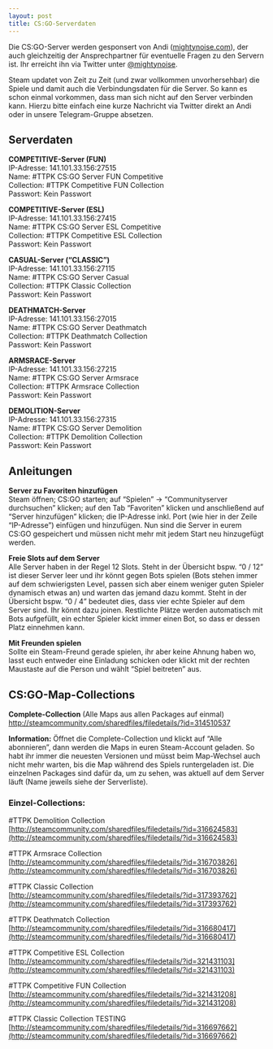 ```yaml
---
layout: post
title: CS:GO-Serverdaten
---
```


Die CS:GO-Server werden gesponsert von Andi ([mightynoise.com](http://www.mightynoise.com)), der auch gleichzeitig der Ansprechpartner für eventuelle Fragen zu den Servern ist. Ihr erreicht ihn via Twitter unter [@mightynoise](https://twitter.com/mightynoise).

Steam updatet von Zeit zu Zeit (und zwar vollkommen unvorhersehbar) die Spiele und damit auch die Verbindungsdaten für die Server. So kann es schon einmal vorkommen, dass man sich nicht auf den Server verbinden kann. Hierzu bitte einfach eine kurze Nachricht via Twitter direkt an Andi oder in unsere Telegram-Gruppe absetzen.

## Serverdaten

**COMPETITIVE-Server (FUN)**  
IP-Adresse: 141.101.33.156:27515  
Name: #TTPK CS:GO Server FUN Competitive  
Collection: #TTPK Competitive FUN Collection  
Passwort: Kein Passwort  

**COMPETITIVE-Server (ESL)**  
IP-Adresse: 141.101.33.156:27415  
Name: #TTPK CS:GO Server ESL Competitive  
Collection: #TTPK Competitive ESL Collection  
Passwort: Kein Passwort  

**CASUAL-Server (“CLASSIC”)**  
IP-Adresse: 141.101.33.156:27115  
Name: #TTPK CS:GO Server Casual  
Collection: #TTPK Classic Collection  
Passwort: Kein Passwort  

**DEATHMATCH-Server**  
IP-Adresse: 141.101.33.156:27015  
Name: #TTPK CS:GO Server Deathmatch  
Collection: #TTPK Deathmatch Collection  
Passwort: Kein Passwort  

**ARMSRACE-Server**  
IP-Adresse: 141.101.33.156:27215  
Name: #TTPK CS:GO Server Armsrace  
Collection: #TTPK Armsrace Collection  
Passwort: Kein Passwort  

**DEMOLITION-Server**  
IP-Adresse: 141.101.33.156:27315  
Name: #TTPK CS:GO Server Demolition  
Collection: #TTPK Demolition Collection  
Passwort: Kein Passwort  

## Anleitungen

**Server zu Favoriten hinzufügen**  
Steam öffnen; CS:GO starten; auf “Spielen” → “Communityserver durchsuchen” klicken; auf den Tab “Favoriten” klicken und anschließend auf “Server hinzufügen” klicken; die IP-Adresse inkl. Port (wie hier in der Zeile “IP-Adresse”) einfügen und hinzufügen. Nun sind die Server in eurem CS:GO gespeichert und müssen nicht mehr mit jedem Start neu hinzugefügt werden.

**Freie Slots auf dem Server**  
Alle Server haben in der Regel 12 Slots. Steht in der Übersicht bspw. “0 / 12” ist dieser Server leer und ihr könnt gegen Bots spielen (Bots stehen immer auf dem schwierigsten Level, passen sich aber einem weniger guten Spieler dynamisch etwas an) und warten das jemand dazu kommt. Steht in der Übersicht bspw. “0 / 4” bedeutet dies, dass vier echte Spieler auf dem Server sind. Ihr könnt dazu joinen. Restlichte Plätze werden automatisch mit Bots aufgefüllt, ein echter Spieler kickt immer einen Bot, so dass er dessen Platz einnehmen kann.

**Mit Freunden spielen**  
Sollte ein Steam-Freund gerade spielen, ihr aber keine Ahnung haben wo, lasst euch entweder eine Einladung schicken oder klickt mit der rechten Maustaste auf die Person und wählt “Spiel beitreten” aus.

## CS:GO-Map-Collections

**Complete-Collection** (Alle Maps aus allen Packages auf einmal)  
http://steamcommunity.com/sharedfiles/filedetails/?id=314510537  

**Information:** Öffnet die Complete-Collection und klickt auf “Alle abonnieren”, dann werden die Maps in euren Steam-Account geladen. So habt ihr immer die neuesten Versionen und müsst beim Map-Wechsel auch nicht mehr warten, bis die Map während des Spiels runtergeladen ist. Die einzelnen Packages sind dafür da, um zu sehen, was aktuell auf dem Server läuft (Name jeweils siehe der Serverliste).

### Einzel-Collections:

#TTPK Demolition Collection  
[http://steamcommunity.com/sharedfiles/filedetails/?id=316624583](http://steamcommunity.com/sharedfiles/filedetails/?id=316624583)  

#TTPK Armsrace Collection  
[http://steamcommunity.com/sharedfiles/filedetails/?id=316703826](http://steamcommunity.com/sharedfiles/filedetails/?id=316703826)  

#TTPK Classic Collection  
[http://steamcommunity.com/sharedfiles/filedetails/?id=317393762](http://steamcommunity.com/sharedfiles/filedetails/?id=317393762)  

#TTPK Deathmatch Collection  
[http://steamcommunity.com/sharedfiles/filedetails/?id=316680417](http://steamcommunity.com/sharedfiles/filedetails/?id=316680417)  

#TTPK Competitive ESL Collection  
[http://steamcommunity.com/sharedfiles/filedetails/?id=321431103](http://steamcommunity.com/sharedfiles/filedetails/?id=321431103)  

#TTPK Competitive FUN Collection  
[http://steamcommunity.com/sharedfiles/filedetails/?id=321431208](http://steamcommunity.com/sharedfiles/filedetails/?id=321431208)  

#TTPK Classic Collection TESTING  
[http://steamcommunity.com/sharedfiles/filedetails/?id=316697662](http://steamcommunity.com/sharedfiles/filedetails/?id=316697662)  